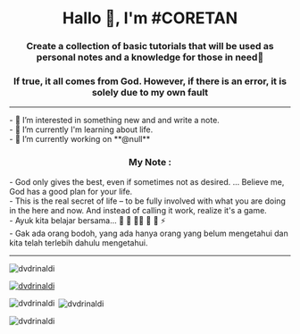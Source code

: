 <h1 align="center">Hallo 👋, I'm #CORETAN</h1>
<h3 align="center">Create a collection of basic tutorials that will be used as personal notes and a knowledge for those in need👀</h3>
<h3 align="center">If true, it all comes from God. However, if there is an error, it is solely due to my own fault</h3>
<hr />
 - 📝 I’m interested in something new and and write a note. <br />
 - 🌱 I’m currently I'm learning about life. <br />
 - 🔭 I’m currently working on **@null** <br />
<h3 align="center">My Note :</h3>
- God only gives the best, even if sometimes not as desired. ... Believe me, God has a good plan for your life. <br />
- This is the real secret of life – to be fully involved with what you are doing in the here and now. And instead of calling it work, realize it's a game. <br/>
- Ayuk kita belajar bersama... 🤝 👯 👨‍💻 📝 📄 ⚡ <br />
- Gak ada orang bodoh, yang ada hanya orang yang belum mengetahui dan kita telah terlebih dahulu mengetahui.
<hr />
<p align="left"> <img src="https://komarev.com/ghpvc/?username=dvdrinaldi&label=Profile%20views&color=0e75b6&style=flat" alt="dvdrinaldi" /> </p>

<p align="left"> <a href="https://github.com/ryo-ma/github-profile-trophy"><img src="https://github-profile-trophy.vercel.app/?username=dvdrinaldi" alt="dvdrinaldi" /></a> </p>

<p><img align="left" src="https://github-readme-stats.vercel.app/api/top-langs?username=dvdrinaldi&show_icons=true&locale=en&layout=compact" alt="dvdrinaldi" /></p>

<p>&nbsp;<img align="center" src="https://github-readme-stats.vercel.app/api?username=dvdrinaldi&show_icons=true&locale=en" alt="dvdrinaldi" /></p>

<p><img align="center" src="https://github-readme-streak-stats.herokuapp.com/?user=dvdrinaldi&" alt="dvdrinaldi" /></p>
